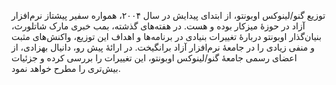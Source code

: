 توزیع گنو/لینوکس اوبونتو، از ابتدای پیدایش در سال ۲۰۰۴، همواره سفیر پیشتاز نرم‌افزار آزاد در حوزهٔ میزکار بوده و هست. در هفته‌های گذشته، بمب خبری مارک شاتلورث، بنیان‌گذار اوبونتو دربارهٔ تغییرات بنیادی در برنامه‌ها و اهداف این توزیع، واکنش‌های مثبت و منفی زیادی را در جامعهٔ نرم‌افزار آزاد برانگیخت. در ارائهٔ پیش رو، دانیال بهزادی، از اعضای رسمی جامعهٔ گنو/لینوکس اوبونتو، این تغییرات را بررسی کرده و جزئیات بیش‌تری را مطرح خواهد نمود.